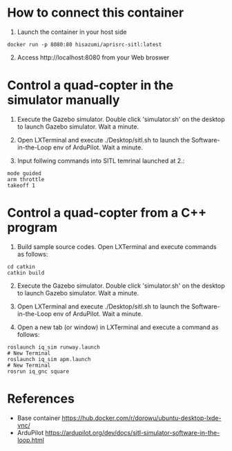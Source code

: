 # How to connect this container

1. Launch the container in your host side
```
docker run -p 8080:80 hisazumi/aprisrc-sitl:latest
```

2. Access http://localhost:8080 from your Web broswer

# Control a quad-copter in the simulator manually

1. Execute the Gazebo simulator. Double click 'simulator.sh' on the desktop to launch Gazebo simulator. Wait a minute. 

2. Open LXTerminal and execute ./Desktop/sitl.sh to launch the Software-in-the-Loop env of ArduPilot. Wait a minute.

3. Input follwing commands into SITL temrinal launched at 2.:
```
mode guided
arm throttle
takeoff 1
```

# Control a quad-copter from a C++ program

1. Build sample source codes. Open LXTerminal and execute commands as follows:
```
cd catkin
catkin build
```

2. Execute the Gazebo simulator. Double click 'simulator.sh' on the desktop to launch Gazebo simulator. Wait a minute. 

3. Open LXTerminal and execute ./Desktop/sitl.sh to launch the Software-in-the-Loop env of ArduPilot. Wait a minute.


3. Open a new tab (or window) in LXTerminal and execute a command as follows:
```
roslaunch iq_sim runway.launch
# New Terminal
roslaunch iq_sim apm.launch
# New Terminal 
rosrun iq_gnc square
```


# References
- Base container https://hub.docker.com/r/dorowu/ubuntu-desktop-lxde-vnc/ 
- ArduPilot https://ardupilot.org/dev/docs/sitl-simulator-software-in-the-loop.html

